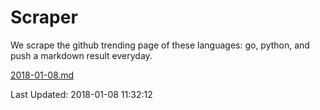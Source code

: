 # Scraper

We scrape the github trending page of these languages: go, python, and push a markdown result everyday.

[2018-01-08.md](https://github.com/borays/Scraper/blob/master/2018-01-08.md)

Last Updated: 2018-01-08 11:32:12